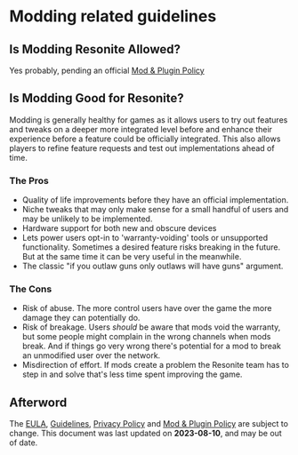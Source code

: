 # Modding related guidelines

## Is Modding Resonite Allowed?

Yes probably, pending an official [Mod & Plugin Policy]

## Is Modding Good for Resonite?

Modding is generally healthy for games as it allows users to try out features and tweaks on a deeper more integrated level before and enhance their experience before a feature could be officially integrated. This also allows players to refine feature requests and test out implementations ahead of time. 

### The Pros

- Quality of life improvements before they have an official implementation. 
- Niche tweaks that may only make sense for a small handful of users and may be unlikely to be implemented.
- Hardware support for both new and obscure devices
- Lets power users opt-in to 'warranty-voiding' tools or unsupported functionality. Sometimes a desired feature risks breaking in the future. But at the same time it can be very useful in the meanwhile.
- The classic "if you outlaw guns only outlaws will have guns" argument.
<!-- - Possible source of new developers. If you're hiring someone to program for Resonite... why not hire someone who's *already* programming for Resonite? -->

### The Cons

- Risk of abuse. The more control users have over the game the more damage they can potentially do.
- Risk of breakage. Users *should* be aware that mods void the warranty, but some people might complain in the wrong channels when mods break. And if things go very wrong there's potential for a mod to break an unmodified user over the network.
- Misdirection of effort. If mods create a problem the Resonite team has to step in and solve that's less time spent improving the game.

## Afterword

The [EULA], [Guidelines], [Privacy Policy] and [Mod & Plugin Policy] are subject to change. This document was last updated on **2023-08-10**, and may be out of date.

[EULA]: https://resonite.com/policies/EULA.html
[Guidelines]: https://resonite.com/policies/Guidelines.html
[Mod & Plugin Policy]: https://resonite.com/policies/index.html
[Privacy Policy]: https://resonite.com/policies/PrivacyPolicy.html
